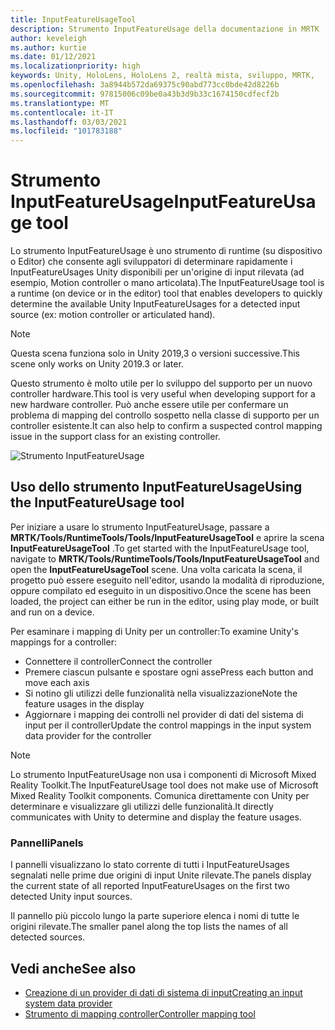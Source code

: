 ```yaml
---
title: InputFeatureUsageTool
description: Strumento InputFeatureUsage della documentazione in MRTK
author: keveleigh
ms.author: kurtie
ms.date: 01/12/2021
ms.localizationpriority: high
keywords: Unity, HoloLens, HoloLens 2, realtà mista, sviluppo, MRTK,
ms.openlocfilehash: 3a8944b572da69375c90abd773cc0bde42d8226b
ms.sourcegitcommit: 97815006c09be0a43b3d9b33c1674150cdfecf2b
ms.translationtype: MT
ms.contentlocale: it-IT
ms.lasthandoff: 03/03/2021
ms.locfileid: "101783188"
---
```

# <a name="inputfeatureusage-tool"></a><span data-ttu-id="c2f71-104">Strumento InputFeatureUsage</span><span class="sxs-lookup"><span data-stu-id="c2f71-104">InputFeatureUsage tool</span></span>

<span data-ttu-id="c2f71-105">Lo strumento InputFeatureUsage è uno strumento di runtime (su dispositivo o Editor) che consente agli sviluppatori di determinare rapidamente i InputFeatureUsages Unity disponibili per un'origine di input rilevata (ad esempio, Motion controller o mano articolata).</span><span class="sxs-lookup"><span data-stu-id="c2f71-105">The InputFeatureUsage tool is a runtime (on device or in the editor) tool that enables developers to quickly determine the available Unity InputFeatureUsages for a detected input source (ex: motion controller or articulated hand).</span></span>

> [!NOTE]
> <span data-ttu-id="c2f71-106">Questa scena funziona solo in Unity 2019,3 o versioni successive.</span><span class="sxs-lookup"><span data-stu-id="c2f71-106">This scene only works on Unity 2019.3 or later.</span></span>

<span data-ttu-id="c2f71-107">Questo strumento è molto utile per lo sviluppo del supporto per un nuovo controller hardware.</span><span class="sxs-lookup"><span data-stu-id="c2f71-107">This tool is very useful when developing support for a new hardware controller.</span></span> <span data-ttu-id="c2f71-108">Può anche essere utile per confermare un problema di mapping del controllo sospetto nella classe di supporto per un controller esistente.</span><span class="sxs-lookup"><span data-stu-id="c2f71-108">It can also help to confirm a suspected control mapping issue in the support class for an existing controller.</span></span>

![Strumento InputFeatureUsage](../Images/ControllerMappingTool/InputFeatureUsages.png)

## <a name="using-the-inputfeatureusage-tool"></a><span data-ttu-id="c2f71-110">Uso dello strumento InputFeatureUsage</span><span class="sxs-lookup"><span data-stu-id="c2f71-110">Using the InputFeatureUsage tool</span></span>

<span data-ttu-id="c2f71-111">Per iniziare a usare lo strumento InputFeatureUsage, passare a **MRTK/Tools/RuntimeTools/Tools/InputFeatureUsageTool** e aprire la scena **InputFeatureUsageTool** .</span><span class="sxs-lookup"><span data-stu-id="c2f71-111">To get started with the InputFeatureUsage tool, navigate to **MRTK/Tools/RuntimeTools/Tools/InputFeatureUsageTool** and open the **InputFeatureUsageTool** scene.</span></span> <span data-ttu-id="c2f71-112">Una volta caricata la scena, il progetto può essere eseguito nell'editor, usando la modalità di riproduzione, oppure compilato ed eseguito in un dispositivo.</span><span class="sxs-lookup"><span data-stu-id="c2f71-112">Once the scene has been loaded, the project can either be run in the editor, using play mode, or built and run on a device.</span></span>

<span data-ttu-id="c2f71-113">Per esaminare i mapping di Unity per un controller:</span><span class="sxs-lookup"><span data-stu-id="c2f71-113">To examine Unity's mappings for a controller:</span></span>

- <span data-ttu-id="c2f71-114">Connettere il controller</span><span class="sxs-lookup"><span data-stu-id="c2f71-114">Connect the controller</span></span>
- <span data-ttu-id="c2f71-115">Premere ciascun pulsante e spostare ogni asse</span><span class="sxs-lookup"><span data-stu-id="c2f71-115">Press each button and move each axis</span></span>
- <span data-ttu-id="c2f71-116">Si notino gli utilizzi delle funzionalità nella visualizzazione</span><span class="sxs-lookup"><span data-stu-id="c2f71-116">Note the feature usages in the display</span></span>
- <span data-ttu-id="c2f71-117">Aggiornare i mapping dei controlli nel provider di dati del sistema di input per il controller</span><span class="sxs-lookup"><span data-stu-id="c2f71-117">Update the control mappings in the input system data provider for the controller</span></span>

> [!NOTE]
> <span data-ttu-id="c2f71-118">Lo strumento InputFeatureUsage non usa i componenti di Microsoft Mixed Reality Toolkit.</span><span class="sxs-lookup"><span data-stu-id="c2f71-118">The InputFeatureUsage tool does not make use of Microsoft Mixed Reality Toolkit components.</span></span> <span data-ttu-id="c2f71-119">Comunica direttamente con Unity per determinare e visualizzare gli utilizzi delle funzionalità.</span><span class="sxs-lookup"><span data-stu-id="c2f71-119">It directly communicates with Unity to determine and display the feature usages.</span></span>

### <a name="panels"></a><span data-ttu-id="c2f71-120">Pannelli</span><span class="sxs-lookup"><span data-stu-id="c2f71-120">Panels</span></span>

<span data-ttu-id="c2f71-121">I pannelli visualizzano lo stato corrente di tutti i InputFeatureUsages segnalati nelle prime due origini di input Unite rilevate.</span><span class="sxs-lookup"><span data-stu-id="c2f71-121">The panels display the current state of all reported InputFeatureUsages on the first two detected Unity input sources.</span></span>

<span data-ttu-id="c2f71-122">Il pannello più piccolo lungo la parte superiore elenca i nomi di tutte le origini rilevate.</span><span class="sxs-lookup"><span data-stu-id="c2f71-122">The smaller panel along the top lists the names of all detected sources.</span></span>

## <a name="see-also"></a><span data-ttu-id="c2f71-123">Vedi anche</span><span class="sxs-lookup"><span data-stu-id="c2f71-123">See also</span></span>

- [<span data-ttu-id="c2f71-124">Creazione di un provider di dati di sistema di input</span><span class="sxs-lookup"><span data-stu-id="c2f71-124">Creating an input system data provider</span></span>](../Input/CreateDataProvider.md)
- [<span data-ttu-id="c2f71-125">Strumento di mapping controller</span><span class="sxs-lookup"><span data-stu-id="c2f71-125">Controller mapping tool</span></span>](./ControllerMappingTool.md)
